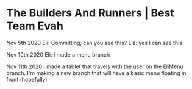 # The Builders And Runners | Best Team Evah


Nov 5th 2020
Eli: Committing, can you see this?
Liz: yes I can see this


Nov 10th 2020
Eli: I made a menu branch

Nov 11th 2020
I made a tablet that travels with the user on the EliMenu branch. I'm making a new branch that will have a basic menu floating in front (hopefully)